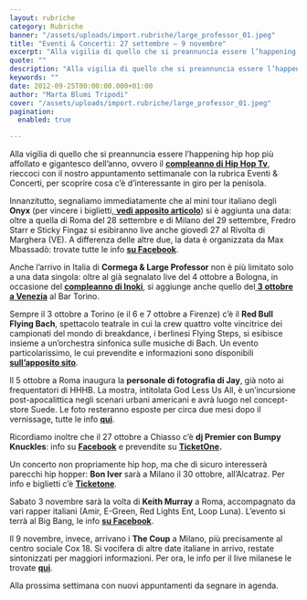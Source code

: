 ```yaml
---
layout: rubriche
category: Rubriche
banner: "/assets/uploads/import.rubriche/large_professor_01.jpeg"
title: "Eventi & Concerti: 27 settembre – 9 novembre"
excerpt: "Alla vigilia di quello che si preannuncia essere l’happening hip hop più affollato e gigantesco dell’anno, ovvero il compleanno di Hip Hop Tv, rieccoci con il nostro appuntamento settimanale con la rubrica Eventi & Concerti, per scoprire cosa c’è d’interessante in giro per la penisola. Innanzitutto, segnaliamo immediatamente che al mini tour italiano degli Onyx [&hellip"
quote: ""
description: "Alla vigilia di quello che si preannuncia essere l’happening hip hop più affollato e gigantesco dell’anno, ovvero il compleanno di Hip Hop Tv, rieccoci con il nostro appuntamento settimanale con la rubrica Eventi & Concerti, per scoprire cosa c’è d’interessante in giro per la penisola. Innanzitutto, segnaliamo immediatamente che al mini tour italiano degli Onyx [&hellip"
keywords: ""
date: 2012-09-25T00:00:00.000+01:00
author: "Marta Blumi Tripodi"
cover: "/assets/uploads/import.rubriche/large_professor_01.jpeg"
pagination:
  enabled: true

---
```


Alla vigilia di quello che si preannuncia essere l’happening hip hop più affollato e gigantesco dell’anno, ovvero il [**compleanno di Hip Hop Tv**](https://www.facebook.com/hiphoptvitaly "https://www.facebook.com/hiphoptvitaly"), rieccoci con il nostro appuntamento settimanale con la rubrica Eventi & Concerti, per scoprire cosa c’è d’interessante in giro per la penisola.

Innanzitutto, segnaliamo immediatamente che al mini tour italiano degli **Onyx** (per vincere i biglietti,[ **vedi apposito articolo**](https://hotmc.com/onyx-live-a-milano-e-roma-vinci-i-biglietti/ "http://hotmc.com/onyx-live-a-milano-e-roma-vinci-i-biglietti/")) si è aggiunta una data: oltre a quella di Roma del 28 settembre e di Milano del 29 settembre, Fredro Starr e Sticky Fingaz si esibiranno live anche giovedì 27 al Rivolta di Marghera (VE). A differenza delle altre due, la data è organizzata da Max Mbassadò: trovate tutte le info [**su Facebook**](https://www.facebook.com/photo.php?fbid=10151233903585729&set=a.10150130763690729.318482.726370728&type=1&theater "https://www.facebook.com/photo.php?fbid=10151233903585729&set=a.10150130763690729.318482.726370728&type=1&theater").

Anche l’arrivo in Italia di **Cormega & Large Professor** non è più limitato solo a una data singola: oltre al già segnalato live del 4 ottobre a Bologna, in occasione del [**compleanno di Inoki**](http://www.rappirata.com/ "http://www.rappirata.com/"), si aggiunge anche quello del[ **3 ottobre a Venezia**](https://www.facebook.com/events/413112305413874/ "https://www.facebook.com/events/413112305413874/") al Bar Torino.

Sempre il 3 ottobre a Torino (e il 6 e 7 ottobre a Firenze) c’è il **Red Bull Flying Bach**, spettacolo teatrale in cui la crew quattro volte vincitrice dei campionati del mondo di breakdance, i berlinesi Flying Steps, si esibisce insieme a un’orchestra sinfonica sulle musiche di Bach. Un evento particolarissimo, le cui prevendite e informazioni sono disponibili [**sull’apposito sito**](http://www.redbull.it/cs/Satellite/it%5FIT/Culture/Dance-/pagina-Red-Bull-Flying-Bach-it%5FIT/001243198103121 "http://www.redbull.it/cs/Satellite/it_IT/Culture/Dance-/pagina-Red-Bull-Flying-Bach-it_IT/001243198103121").

Il 5 ottobre a Roma inaugura la **personale di fotografia di Jay**, già noto ai frequentatori di HHHB. La mostra, intitolata God Less Us All, è un’incursione post-apocalittica negli scenari urbani americani e avrà luogo nel concept-store Suede. Le foto resteranno esposte per circa due mesi dopo il vernissage, tutte le info [**qui**](https://www.facebook.com/events/512523592109093/ "https://www.facebook.com/events/512523592109093/").

Ricordiamo inoltre che il 27 ottobre a Chiasso c’è **dj Premier con Bumpy Knuckles**: info su [**Facebook**](https://www.facebook.com/muzick.forpeople "https://www.facebook.com/muzick.forpeople") e prevendite su **[TicketOne](https://www.ticketcorner.ch/dj-premier-bumpy-knuckles-biglietti.html?affiliate=TCS&doc=artistPages%2Ftickets&fun=artist&action=tickets&erid=833551&xtcr=1&xtmc=premier "http://www.ticketcorner.ch/dj-premier-bumpy-knuckles-biglietti.html?affiliate=TCS&doc=artistPages%2Ftickets&fun=artist&action=tickets&erid=833551&xtcr=1&xtmc=premier").**

Un concerto non propriamente hip hop, ma che di sicuro interesserà parecchi hip hopper: **Bon Iver** sarà a Milano il 30 ottobre, all’Alcatraz. Per info e biglietti c’è [**Ticketone**](http://www.ticketone.it/bon-iver-biglietti-milano.html?affiliate=ITT&doc=artistPages/tickets&fun=artist&action=tickets&key=738472$2214924 "http://www.ticketone.it/bon-iver-biglietti-milano.html?affiliate=ITT&doc=artistPages/tickets&fun=artist&action=tickets&key=738472$2214924").

Sabato 3 novembre sarà la volta di **Keith Murray** a Roma, accompagnato da vari rapper italiani (Amir, E-Green, Red Lights Ent, Loop Luna). L’evento si terrà al Big Bang, le info [**su Facebook**](https://www.facebook.com/events/268988933220653/ "https://www.facebook.com/events/268988933220653/").

Il 9 novembre, invece, arrivano i **The Coup** a Milano, più precisamente al centro sociale Cox 18\. Si vocifera di altre date italiane in arrivo, restate sintonizzati per maggiori informazioni. Per ora, le info per il live milanese le trovate [**qui**](https://www.facebook.com/events/111532688996063/ "https://www.facebook.com/events/111532688996063/").

Alla prossima settimana con nuovi appuntamenti da segnare in agenda.